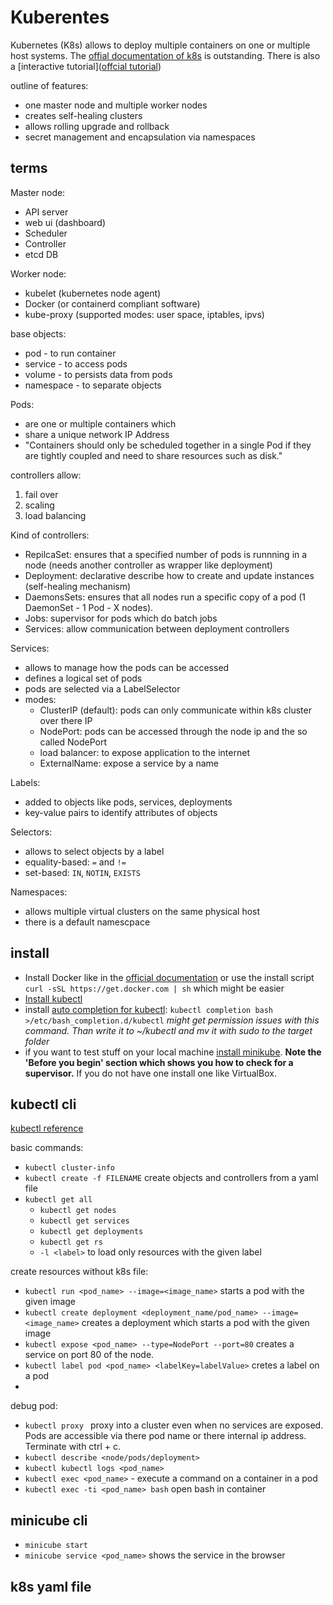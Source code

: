 # Kuberentes 

Kubernetes (K8s) allows to deploy multiple containers on one or multiple host systems. The [offial documentation of k8s](https://kubernetes.io/docs/) is outstanding. There is also a [interactive tutorial]([offcial tutorial](https://kubernetes.io/docs/tutorials/kubernetes-basics/))

outline of features:
- one master node and multiple worker nodes
- creates self-healing clusters
- allows rolling upgrade and rollback
- secret management and encapsulation via namespaces

## terms

Master node:
- API server
- web ui (dashboard)
- Scheduler
- Controller
- etcd DB

Worker node:
- kubelet (kubernetes node agent)
- Docker (or containerd compliant software)
- kube-proxy (supported modes: user space, iptables, ipvs)

base objects:
- pod - to run container
- service - to access pods
- volume - to persists data from pods
- namespace - to separate objects 

Pods:
- are one or multiple containers which
- share a unique network IP Address
- "Containers should only be scheduled together in a single Pod if they are tightly coupled and need to share resources such as disk."

controllers allow:
1. fail over
2. scaling
3. load balancing

Kind of controllers:
- RepilcaSet: ensures that a specified number of pods is runnning in a node (needs another controller as wrapper like deployment)
- Deployment: declarative describe how to create and update instances (self-healing mechanism)
- DaemonsSets: ensures that all nodes run a specific copy of a pod (1 DaemonSet - 1 Pod - X nodes).
- Jobs: supervisor for pods which do batch jobs
- Services: allow communication between deployment controllers

Services:
- allows to manage how the pods can be accessed
- defines a logical set of pods 
- pods are selected via a LabelSelector 
- modes:
    - ClusterIP (default): pods can only communicate within k8s cluster over there IP
    - NodePort: pods can be accessed through the node ip and the so called NodePort
    - load balancer: to expose application to the internet
    - ExternalName: expose a service by a name


Labels:
- added to objects like pods, services, deployments
- key-value pairs to identify attributes of objects

Selectors:
- allows to select objects by a label
- equality-based: `=` and `!=`
- set-based: `IN`, `NOTIN`, `EXISTS`
  
Namespaces:
- allows multiple virtual clusters on the same physical host
- there is a default namescpace

## install

- Install Docker like in the [official documentation](https://docs.docker.com/engine/install/) or use the install script `curl -sSL https://get.docker.com | sh` which might be easier
- [Install kubectl](https://kubernetes.io/docs/tasks/tools/install-kubectl/)
- install [auto completion for kubectl](https://kubernetes.io/docs/tasks/tools/install-kubectl/#enable-kubectl-autocompletion): `kubectl completion bash >/etc/bash_completion.d/kubectl` *might get permission issues with this command. Than write it  to ~/kubectl and mv it with sudo to the target folder*
- if you want to test stuff on your local machine  [install minikube](https://kubernetes.io/docs/tasks/tools/install-minikube/#before-you-begin). **Note the 'Before you begin' section which shows you how to check for a supervisor.** If you do not have one install one like VirtualBox.

## kubectl cli

[kubectl reference](https://kubernetes.io/docs/reference/generated/kubectl/kubectl-commands)

basic commands:
- `kubectl cluster-info`
- `kubectl create -f FILENAME` create objects and controllers from a yaml file
- `kubectl get all`
    - `kubectl get nodes`
    - `kubectl get services`
    - `kubectl get deployments`
    - `kubectl get rs`
    - `-l <label>` to load only resources with the given label

create resources without k8s file:
- `kubectl run <pod_name> --image=<image_name>` starts a pod with the given image
- `kubectl create deployment <deployment_name/pod_name> --image=<image_name>` creates a deployment which starts a pod with the given image
- `kubectl expose <pod_name> --type=NodePort --port=80` creates a service on port 80 of the node.
- `kubectl label pod <pod_name> <labelKey=labelValue>` cretes a label on a pod
- 
debug pod:
- `kubectl proxy ` proxy into a cluster even when no services are exposed. Pods are accessible via there pod name or there internal ip address. Terminate with ctrl + c.
- `kubectl describe <node/pods/deployment>`
- `kubectl kubectl logs <pod_name>`
- `kubectl exec <pod_name>` - execute a command on a container in a pod
- `kubectl exec -ti <pod_name> bash` open bash in container
## minicube cli

- `minicube start`
- `minicube service <pod_name>` shows the service in the browser

## k8s yaml file
